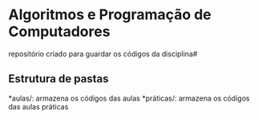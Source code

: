 # Algoritmos e Programação de Computadores

repositório criado para guardar os códigos da disciplina# 

## Estrutura de pastas 

*aulas/: armazena os códigos das aulas
*práticas/: armazena os códigos das aulas práticas 
